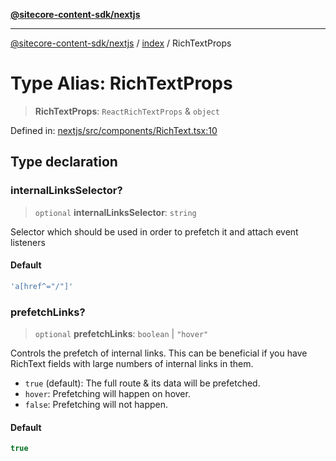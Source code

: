[**@sitecore-content-sdk/nextjs**](../../README.md)

***

[@sitecore-content-sdk/nextjs](../../README.md) / [index](../README.md) / RichTextProps

# Type Alias: RichTextProps

> **RichTextProps**: `ReactRichTextProps` & `object`

Defined in: [nextjs/src/components/RichText.tsx:10](https://github.com/Sitecore/xmc-jss-dev/blob/3310bf85cd80a18385c6608a4a61e0c1446ff89e/packages/nextjs/src/components/RichText.tsx#L10)

## Type declaration

### internalLinksSelector?

> `optional` **internalLinksSelector**: `string`

Selector which should be used in order to prefetch it and attach event listeners

#### Default

```ts
'a[href^="/"]'
```

### prefetchLinks?

> `optional` **prefetchLinks**: `boolean` \| `"hover"`

Controls the prefetch of internal links. This can be beneficial if you have RichText fields
with large numbers of internal links in them.
- `true` (default): The full route & its data will be prefetched.
- `hover`: Prefetching will happen on hover.
- `false`: Prefetching will not happen.

#### Default

```ts
true
```
